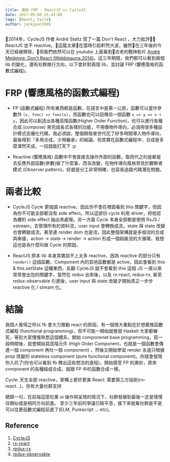 ```yaml
---
title: 漫談 FRP - ReactJS vs CycleJS 
date: 2017-09-08 15:43:08
tags: [React, Cycle]
author: jackypan1989
---
```


2014年，CycleJS 作者 André Staltz 寫了一篇 Don't React ，大力批評 ReactJS 並不 reactive。這篇文章在當時引起軒然大波，雖然在三年後的今天已經被移除，但我們依然可以在 youtube 上面看到古老的戰神影片 [André Medeiros: Don't React (Webbisauna 2014)](https://www.youtube.com/watch?v=9QObt0SGriI)。這三年期間，我們都可以看到兩個 lib 的變化，還有社群推行方向，以下會針對兩個 lib，並討論 FRP (響應風格的函數式編程)。

# FRP (響應風格的函數式編程)

* FP (函數式編程)
所有東西都是函數，在語言中是第一公民，函數可以當作參數外 ```(x, func) => func(x)```，而函數也可以回傳另一個函數 ```x => y => x + y```，因此可以創造出各種高階函數(Higher Order Function)，也可以進行各種合成 (compose) 來完成各式各樣的功能，不用像物件導向，必須用很多種設計模式去優化代碼，我必須說，整個開發者世代花了好多時間導入物件導向，最後得到『多用合成，少用繼承』的結論，但其實在函數式編程中，合成是多麼渾然天成，一招就能打天下 :p

* Reactive (響應風格)
函數中不會直接去操作外部的函數，取而代之的是都是去反應外部函數(參數)做了什麼事，而去改變，在物件導向風格常見於觀察者模式 (Observer pattern)，好處是分工非常明確，也容易追蹤代碼潛在問題。

# 兩者比較

* CycleJS
Cycle 更強調 reactive，因此你不會在裡面看到 this 關鍵字，但因為你不可能全部都沒有 side effect。所以這部份 cycle 利用 driver，把他認為髒的 side effect 抽出來處理。另一方面 Cycle 本身全部都是使用 RxJS / xstream，去管理所有的資料流，user input 會轉換成流，state 與 state 改變也會轉變成流，甚至連 render dom 也是流，因此整個架構就是多個流的合成與串接，action -> state -> render -> action 形成一個超級流的大循環，我想這也是為什麼叫做 Cycle 的原因。

* ReactJS
原本 lib 本身其實談不上太多 reactive，因為 reactive 的部分只有 ```render()``` 這個函數，Component 內的其他函數都是 active，因此會看到 this & this.setState 這種東西，反觀 CycleJS 就不會看到 this 這個 JS 一直以來常常會出包的關鍵字，當然在 redux 出來後，以及 rx-react, redux-rx, 甚至 redux-observable 引進後，user input 與 state 改變才開始真正一步步 reactive 化 / stream 化。

# 結論

我個人覺得之所以 fb 會大力推動 react 的原因，有一個很大重點在於想要推函數式編程 (functional programming)，但不可能一開始就推個 Haskell 大家都嚇死，等到大家慢慢熟悉這個體系，開始 componenet base programming，寫一段時間後，就會開始寫高階元件 (High Order Component，也就是一個函數會傳進一個 component 再吐一個 component) ，然後又開始學習 render 永遠只根據 prop 改變的 stateless component (pure functional component)。你就會發現你入坑了(你也可以看到 fb 釋出這些想法的進程)，開始感受 FP 的奧妙，原來 component 的各種組成合成，就跟 FP 中的函數合成一樣。

Cycle: 天生全部 reactive，架構上更好更美
React: 需要第三方協助(rx-react...)，但有大量社群支持

總歸一句，在前端這麼吃重 ui 操作與呈現的情況下，社群發展到最後一定是慢慢往類似或是相同方向前進。
至少三年前的爭議已經平息，接下來就看社群是不是可以往更函數式編程前進了(ELM, Purescript ... etc)。

## Reference

1. [CycleJS](https://github.com/cyclejs/cyclejs)
2. [rx-react](https://github.com/fdecampredon/rx-react)
3. [redux-rx](https://github.com/acdlite/redux-rx)
4. [redux-observable](https://github.com/redux-observable/redux-observable)
